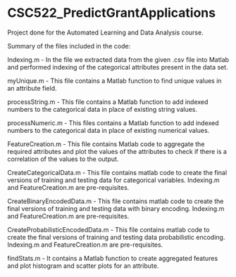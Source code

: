 # CSC522_PredictGrantApplications
Project done for the Automated Learning and Data Analysis course.

Summary of the files included in the code:

Indexing.m - In the file we extracted data from the given .csv file into Matlab and performed indexing of the categorical attributes present in the data set.

myUnique.m - This file contains a Matlab function to find unique values in an attribute field.

processString.m - This file contains a Matlab function to add indexed numbers to the categorical data in place of existing string values.

processNumeric.m - This files contains a Matlab function to add indexed numbers to the categorical data in place of existing numerical values.

FeatureCreation.m - This file contains Matlab code to aggregate the required attributes and plot the values of the attributes to check if there is a correlation of the values to the output.

CreateCategoricalData.m - This file contains matlab code to create the final versions of training and testing data for categorical variables. Indexing.m and FeatureCreation.m are pre-requisites.


CreateBinaryEncodedData.m - This file contains matlab code to create the final versions of training and testing data with binary encoding. Indexing.m and FeatureCreation.m are pre-requisites.


CreateProbabilisticEncodedData.m - This file contains matlab code to create the final versions of training and testing data probabilistic encoding. Indexing.m and FeatureCreation.m are pre-requisites.

findStats.m - It contains a Matlab function to create aggregated features and plot histogram and scatter plots for an attribute.


